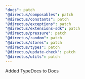 ```yaml
---
"docs": patch
"@directus/composables": patch
"@directus/constants": patch
"@directus/exceptions": patch
"@directus/extensions-sdk": patch
"@directus/pressure": patch
"@directus/random": patch
"@directus/stores": patch
"@directus/types": patch
"@directus/update-check": patch
"@directus/utils": patch
---
```


Added TypeDocs to Docs
